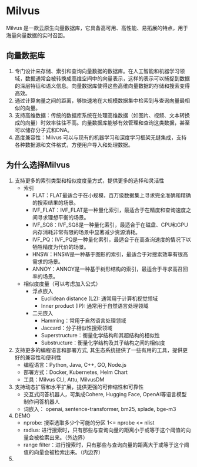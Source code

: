# Milvus
Milvus 是一款云原生向量数据库，它具备高可用、高性能、易拓展的特点，用于海量向量数据的实时召回。  

## 向量数据库
1. 专门设计来存储、索引和查询向量数据的数据库。在人工智能和机器学习领域，数据通常会被转换成高维空间中的向量表示，这样的表示可以捕捉到数据的深层特征和语义信息。向量数据库使得这些高维向量数据的存储和搜索变得高效。
2. 通过计算向量之间的距离，够快速地在大规模数据集中检索到与查询向量最相似的向量。
3. 支持高维数据：传统的数据库系统在处理高维数据（如图片、视频、文本转换成的向量）时效率往往不高。向量数据库能够有效管理和查询这类数据，甚至可以储存分子式和DNA。
4. 高度兼容性：Milvus 可以与现有的机器学习和深度学习框架无缝集成，支持各种数据源和文件格式，方便用户导入和处理数据。



## 为什么选择Milvus  
1. 支持更多的索引类型和相似度度量方式，提供更多的选择和灵活性
    - 索引  
        - FLAT：FLAT最适合于在小规模，百万级数据集上寻求完全准确和精确的搜索结果的场景。
        - IVF_FLAT：IVF_FLAT是一种量化索引，最适合于在精度和查询速度之间寻求理想平衡的场景。
        - IVF_SQ8：IVF_SQ8是一种量化索引，最适合于在磁盘、CPU和GPU内存消耗非常有限的场景中显著减少资源消耗。
        - IVF_PQ：IVF_PQ是一种量化索引，最适合于在高查询速度的情况下以牺牲精度为代价的场景。
        - HNSW：HNSW是一种基于图形的索引，最适合于对搜索效率有很高需求的场景。
        - ANNOY：ANNOY是一种基于树形结构的索引，最适合于寻求高召回率的场景。
    - 相似度度量（可以考虑加入公式）
        - 浮点嵌入 
            - Euclidean distance (L2): 通常用于计算机视觉领域
            - Inner product (IP): 通常用于自然语言处理领域
        - 二元嵌入
            - Hamming：常用于自然语言处理领域
            - Jaccard：分子相似性搜索领域
            - Superstructure：衡量化学结构和其超结构的相似性
            - Substructure：衡量化学结构及其子结构之间的相似度
2. 支持更多的编程语言和部署方式, 其生态系统提供了一些有用的工具，提供更好的兼容性和便利性
    - 编程语言：Python, Java, C++, GO, Node.js
    - 部署方式：Docker, Kubernetes, Helm Chart
    - 工具：Milvus CLI, Attu, MilvusDM
3. 支持动态扩容和水平扩展，提供更强的可伸缩性和可靠性
    - 交互式问答机器人，可集成Cohere, Hugging Face, OpenAI等语言模型制作问答机器人
    - 词嵌入： openai, sentence-transformer, bm25, splade, bge-m3
4. DEMO
    - nprobe: 搜索选取多少个可能的分区 1<= nprobe <= nlist
    - radius: 进行搜索时，只有那些与查询向量的距离小于或等于这个阈值的向量会被检索出来。（外边界）
    - range filter：进行搜索时，只有那些与查询向量的距离大于或等于这个阈值的向量会被检索出来。（内边界）
5. 



